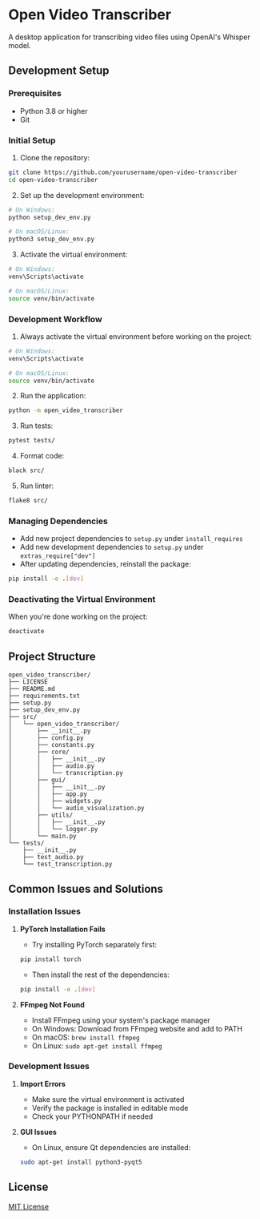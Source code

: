 # Open Video Transcriber

A desktop application for transcribing video files using OpenAI's Whisper model.

## Development Setup

### Prerequisites

- Python 3.8 or higher
- Git

### Initial Setup

1. Clone the repository:
```bash
git clone https://github.com/yourusername/open-video-transcriber
cd open-video-transcriber
```

2. Set up the development environment:
```bash
# On Windows:
python setup_dev_env.py

# On macOS/Linux:
python3 setup_dev_env.py
```

3. Activate the virtual environment:
```bash
# On Windows:
venv\Scripts\activate

# On macOS/Linux:
source venv/bin/activate
```

### Development Workflow

1. Always activate the virtual environment before working on the project:
```bash
# On Windows:
venv\Scripts\activate

# On macOS/Linux:
source venv/bin/activate
```

2. Run the application:
```bash
python -m open_video_transcriber
```

3. Run tests:
```bash
pytest tests/
```

4. Format code:
```bash
black src/
```

5. Run linter:
```bash
flake8 src/
```

### Managing Dependencies

- Add new project dependencies to `setup.py` under `install_requires`
- Add new development dependencies to `setup.py` under `extras_require["dev"]`
- After updating dependencies, reinstall the package:
```bash
pip install -e .[dev]
```

### Deactivating the Virtual Environment

When you're done working on the project:
```bash
deactivate
```

## Project Structure

```
open_video_transcriber/
├── LICENSE
├── README.md
├── requirements.txt
├── setup.py
├── setup_dev_env.py
├── src/
│   └── open_video_transcriber/
│       ├── __init__.py
│       ├── config.py
│       ├── constants.py
│       ├── core/
│       │   ├── __init__.py
│       │   ├── audio.py
│       │   └── transcription.py
│       ├── gui/
│       │   ├── __init__.py
│       │   ├── app.py
│       │   ├── widgets.py
│       │   └── audio_visualization.py
│       ├── utils/
│       │   ├── __init__.py
│       │   └── logger.py
│       └── main.py
└── tests/
    ├── __init__.py
    ├── test_audio.py
    └── test_transcription.py
```

## Common Issues and Solutions

### Installation Issues

1. **PyTorch Installation Fails**
   - Try installing PyTorch separately first:
   ```bash
   pip install torch
   ```
   - Then install the rest of the dependencies:
   ```bash
   pip install -e .[dev]
   ```

2. **FFmpeg Not Found**
   - Install FFmpeg using your system's package manager
   - On Windows: Download from FFmpeg website and add to PATH
   - On macOS: `brew install ffmpeg`
   - On Linux: `sudo apt-get install ffmpeg`

### Development Issues

1. **Import Errors**
   - Make sure the virtual environment is activated
   - Verify the package is installed in editable mode
   - Check your PYTHONPATH if needed

2. **GUI Issues**
   - On Linux, ensure Qt dependencies are installed:
   ```bash
   sudo apt-get install python3-pyqt5
   ```

## License

[MIT License](LICENSE)